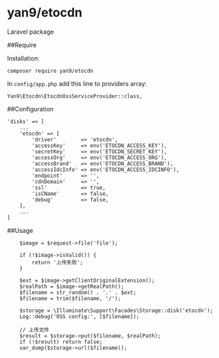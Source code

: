 # yan9/etocdn

Laravel package

##Require

Installation:

`composer require yan9/etocdn`

In `config/app.php` add this line to providers array:

`Yan9\Etocdn\EtocdnOssServiceProvider::class,`

##Configuration
```angular2html
'disks' => [
    ...
    'etocdn' => [
        'driver'        => 'etocdn',
        'accessKey'     => env('ETOCDN_ACCESS_KEY'),
        'secretKey'     => env('ETOCDN_SECRET_KEY'),
        'accessOrg'     => env('ETOCDN_ACCESS_ORG'),
        'accessBrand'   => env('ETOCDN_ACCESS_BRAND'),
        'accessIdcInfo' => env('ETOCDN_ACCESS_IDCINFO'),
        'endpoint'      => '',
        'cdnDomain'     => '',
        'ssl'           => true,
        'isCName'       => false,
        'debug'         => false,
    ],
    ...
]
```

##Usage
```angular2html
    $image = $request->file('file');

    if (!$image->isValid()) {
        return '上传失败';
    }
    
    $ext = $image->getClientOriginalExtension();
    $realPath = $image->getRealPath();
    $filename = str_random() . '.' . $ext;
    $filename = trim($filename, '/');
    
    $storage = \Illuminate\Support\Facades\Storage::disk('etocdn');
    Log::debug('OSS config:', [$filename]);
    
    // 上传文件
    $result = $storage->put($filename, $realPath);
    if (!$result) return false;
    var_dump($storage->url($filename));
```